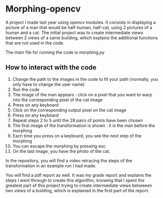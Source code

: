 # Morphing-opencv
A project I made last year using opencv modules. It consists in displaying a picture of a man that would be half-human, half-cat, using 2 pictures of a human and a cat. The initial project was to create intermediate views between 2 views of a same building, which explains the additional functions that are not used in the code.

The main file for running the code is morphing.py

## How to interact with the code

1. Change the path to the images in the code to fit your path (normally, you only have to change the user name)
2. Run the code
3. The image of the man appears : click on a pixel that you want to warp into the corresponding pixel of the cat image
4. Press on any keyboard
5. Click on the corresponding output pixel on the cat image
6. Press on any keyboard
7. Repeat steps 2 to 5 until the 28 pairs of points have been chosen
8. The first image of the transformation is shown : it is the man before the morphing
9. Each time you press on a keyboard, you see the next step of the morphing
10. You can escape the morphing by pressing esc.
11. On the last image, you have the photo of the cat.

In the repository, you will find a video retracing the steps of the transformation in an example run I had made.

You will find a pdf report as well. It was my grade report and explains the steps I went through to create this algorithm, knowing that I spent the greatest part of this project trying to create intermediate views betweeen two views of a building, which is explained in the first part of the report.
